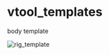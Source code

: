 # vtool_templates

body template

![rig_template](https://user-images.githubusercontent.com/2879064/163105159-3cf4b6bb-d36a-4ca5-89bb-3b8e146b360c.png)
